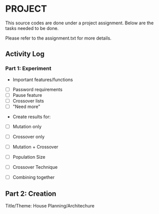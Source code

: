 # PROJECT
<p>
This source codes are done under a project assignment. Below are the tasks needed to be done.<br>

Please refer to the assignment.txt for more details.

## Activity Log
### Part 1: Experiment
- Important features/functions
- [ ] Password requirements
- [ ] Pause feature
- [ ] Crossover lists
- [ ] "Need more"

- Create results for:
- [ ] Mutation only
- [ ] Crossover only
- [ ] Mutation + Crossover
- [ ] Population Size
- [ ] Crossover Technique
- [ ] Combining together


## Part 2: Creation
Title/Theme: House Planning/Architechure 
